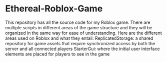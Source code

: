 # Ethereal-Roblox-Game
This repository has all the source code for my Roblox game. There are multiple scripts in different areas of the game structure and they will be organized in the same way for ease of understanding. 
Here are the different areas used on Roblox and what they entail:
ReplicatedStorage: a shared repository for game assets that require synchronized access by both the server and all connected players
StarterGui: where the initial user interface elements are placed for players to see in the game
